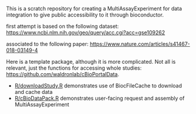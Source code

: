 This is a scratch repository for creating a MultiAssayExperiment for data integration to give public accessibility to it through bioconductor.

first attempt is based on the following dataset:
https://www.ncbi.nlm.nih.gov/geo/query/acc.cgi?acc=gse109262

associated to the following paper:
https://www.nature.com/articles/s41467-018-03149-4

Here is a template package, although it is more complicated. Not all is relevant, just the functions for accessing whole studies: https://github.com/waldronlab/cBioPortalData. 
* [R/downloadStudy.R](https://github.com/waldronlab/cBioPortalData/blob/master/R/downloadStudy.R) demonstrates use of BiocFileCache to download and cache data
* [R/cBioDataPack.R](https://github.com/waldronlab/cBioPortalData/blob/master/R/cBioDataPack.R) demonstrates user-facing request and assembly of MultiAssayExperiment

